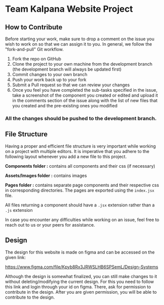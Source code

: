 # Team Kalpana Website Project

## How to Contribute

Before starting your work, make sure to drop a comment on the issue you wish to work on so that we can assign it to you. In general, we follow the "fork-and-pull" Git workflow.

1. Fork the repo on GitHub
2. Clone the project to your own machine from the development branch (the development branch will always be updated first)
3. Commit changes to your own branch
4. Push your work back up to your fork
5. Submit a Pull request so that we can review your changes
5. Once you feel you have completed the sub-tasks specified in the issue, take a screenshot of the component you created or edited and upload it in the comments section of the issue along with the list of new files that you created and the pre-existing ones you modified

### **All the changes should be pushed to the development branch.**

## File Structure

Having a proper and efficient file structure is very important while working on a project with multiple editors. It is imperative that you adhere to the following layout whenever you add a new file to this project.

**Components folder :** contains all components and their css (if necessary)

**Assets/Images folder :** contains images

**Pages folder :** contains separate page components and their respective css in corresponding directories. The pages are exported using the ```index.jsx``` file.

All files returning a component should have a ```.jsx``` extension rather than a ```.js``` extension

In case you encounter any difficulties while working on an issue, feel free to reach out to us or your peers for assistance.

## Design

The design for this website is made on figma and can be accessed on the given link:

https://www.figma.com/file/Kpyb8Rx3JRWSLHB6SPSemL/Design-Systems

Although the design is somewhat finalized, you can still make changes to it without deleting/modifying the current design.
For this you need to follow this link and login through your id on figma. There, ask for permission to contribute in the design. After you are given permission, you will be able to contribute to the design.

